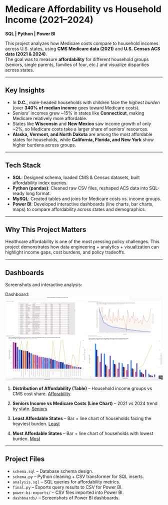 # Medicare Affordability vs Household Income (2021–2024)

**SQL | Python | Power BI**

This project analyzes how Medicare costs compare to household incomes across U.S. states, using **CMS Medicare data (2021)** and **U.S. Census ACS data (2021 & 2024)**.  
The goal was to measure **affordability** for different household groups (seniors, single parents, families of four, etc.) and visualize disparities across states.

---

## Key Insights
- In **D.C.**, male-headed households with children face the *highest burden* (over **340% of median income** goes toward Medicare costs).  
- Seniors’ incomes grew ~15% in states like **Connecticut**, making Medicare relatively more affordable.  
- States like **Wisconsin** and **New Mexico** saw income growth of only ~2%, so Medicare costs take a larger share of seniors’ resources.  
- **Alaska, Vermont, and North Dakota** are among the most affordable states for households, while **California, Florida, and New York** show higher burdens across groups.  

---

## Tech Stack
- **SQL**: Designed schema, loaded CMS & Census datasets, built affordability index queries.  
- **Python (pandas)**: Cleaned raw CSV files, reshaped ACS data into SQL-ready long format.  
- **MySQL**: Created tables and joins for Medicare costs vs. income groups.  
- **Power BI**: Developed interactive dashboards (line charts, bar charts, maps) to compare affordability across states and demographics.  

---

## Why This Project Matters

Healthcare affordability is one of the most pressing policy challenges.
This project demonstrates how data engineering + analytics + visualization can highlight income gaps, cost burdens, and policy tradeoffs.

---

## Dashboards
Screenshots and interactive analysis:  

Dashboard: ![Dashboard](visuals/dashboard.png)

1. **Distribution of Affordability (Table)** – Household income groups vs CMS cost share.
  [Afforability](visuals/affordability.png)
  
2. **Seniors Income vs Medicare Costs (Line Chart)** – 2021 vs 2024 trend by state.
  [Seniors](visuals/senior.png)
   
3. **Least Affordable States** – Bar + line chart of households facing the heaviest burden.
  [Least](visuals/least.png)
     
4. **Most Affordable States** – Bar + line chart of households with lowest burden.
   [Most](visuals/most.png)

---

##  Project Files
- `schema.sql` – Database schema design.  
- `schema.py` – Python cleaning + CSV transformer for SQL inserts.  
- `analysis.sql` – SQL queries for affordability metrics.  
- `final.py` – Exports query results to CSV for Power BI.  
- `power-bi-exports/` – CSV files imported into Power BI.  
- `dashboards/` – Screenshots of Power BI dashboards.  



